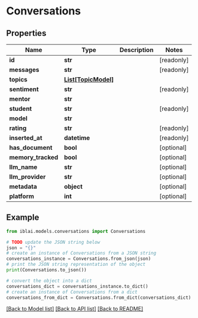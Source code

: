 # Conversations


## Properties

Name | Type | Description | Notes
------------ | ------------- | ------------- | -------------
**id** | **str** |  | [readonly] 
**messages** | **str** |  | [readonly] 
**topics** | [**List[TopicModel]**](TopicModel.md) |  | 
**sentiment** | **str** |  | [readonly] 
**mentor** | **str** |  | 
**student** | **str** |  | [readonly] 
**model** | **str** |  | 
**rating** | **str** |  | [readonly] 
**inserted_at** | **datetime** |  | [readonly] 
**has_document** | **bool** |  | [optional] 
**memory_tracked** | **bool** |  | [optional] 
**llm_name** | **str** |  | [optional] 
**llm_provider** | **str** |  | [optional] 
**metadata** | **object** |  | [optional] 
**platform** | **int** |  | [optional] 

## Example

```python
from iblai.models.conversations import Conversations

# TODO update the JSON string below
json = "{}"
# create an instance of Conversations from a JSON string
conversations_instance = Conversations.from_json(json)
# print the JSON string representation of the object
print(Conversations.to_json())

# convert the object into a dict
conversations_dict = conversations_instance.to_dict()
# create an instance of Conversations from a dict
conversations_from_dict = Conversations.from_dict(conversations_dict)
```
[[Back to Model list]](../README.md#documentation-for-models) [[Back to API list]](../README.md#documentation-for-api-endpoints) [[Back to README]](../README.md)


